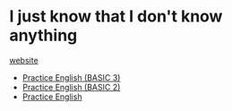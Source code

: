 # I just know that I don't know anything

[website](https://ducksw.github.io/ducks/)

* [Practice English (BASIC 3)](ingles_b3.md)
* [Practice English (BASIC 2)](ingles_b2.md)
* [Practice English](ingles.md)
